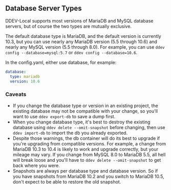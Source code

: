 ## Database Server Types

DDEV-Local supports most versions of MariaDB and MySQL database servers, but of course the two types are mutually exclusive.

The default database type is MariaDB, and the default version is currently 10.3, but you can use nearly any MariaDB version (5.5 through 10.6) and nearly any MySQL version (5.5 through 8.0). For example, you can use `ddev config --database=mysql:5.7` or `ddev config --database=10.6`.

In the config.yaml, either use database, for example:

```yaml
database: 
  type: mariadb
  version: 10.6
```

### Caveats

* If you change the database type or version in an existing project, the existing database may not be compatible with your change, so you'll want to use `ddev export-db` to save a dump first.
* When you change database type, it's best to destroy the existing database using `ddev delete --omit-snapshot` before changing, then use `ddev import-db` to import the db you already exported.
* Despite those warnings, the db container will do its best to upgrade if you're upgrading from compatible versions. For example, a change from MariaDB 10.3 to 10.4 is likely to work and upgrade correctly, but your mileage may vary. If you change from MySQL 8.0 to MariaDB 5.5, all hell will break loose and you'll have to `ddev delete --omit-snapshot` to get back where you were.
* Snapshots are always per database type and database version. So if you have snapshots from MariaDB 10.2 and you switch to MariaDB 10.5, don't expect to be able to restore the old snapshot.
